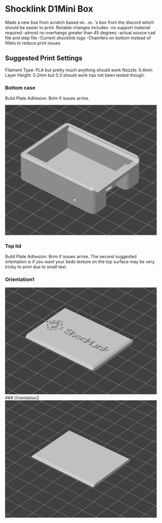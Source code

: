 # Shocklink D1Mini Box
Made a new box from scratch based on `.ek.`'s box from the discord which should be easier to print.
Notable changes includes
-no support material required
-almost no overhangs greater than 45 degrees
-actual source cad file and step file 
-Current shocklink logo
-Chamfers on bottom instead of fillets to reduce print issues

## Suggested Print Settings
Filament Type: PLA but pretty much anything should work
Nozzle: 0.4mm
Layer Height: 0.2mm but 0.3 should work has not been tested though.

### Bottom case
Build Plate Adhesion: Brim if issues arrise.

<img src="images/BottomCaseSuggestedOrientation.png" width="500">

### Top lid
Build Plate Adhesion: Brim if issues arrise.
The second suggested orientation is if you want your beds texture on the top surface may be very tricky to print due to small text.
### Orientation1
<img src="images/TopLidSuggestedOrientation1.png" width="500">
### Orientation2
<img src="images/TopLidSuggestedOrientation2.png" width="500">
